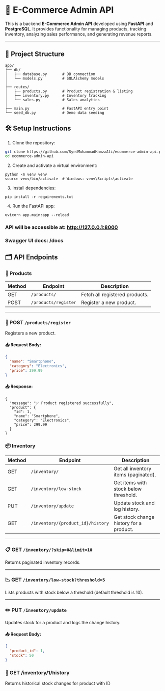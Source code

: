 # 🛒 E-Commerce Admin API

This is a backend **E-Commerce Admin API** developed using **FastAPI** and **PostgreSQL**. It provides functionality for managing products, tracking inventory, analyzing sales performance, and generating revenue reports.

---

## 📁 Project Structure

```text
app/
├── db/
│   ├── database.py       # DB connection
│   └── models.py         # SQLAlchemy models
│
├── routes/
│   ├── products.py       # Product registration & listing
│   ├── inventory.py      # Inventory tracking
│   └── sales.py          # Sales analytics
│
├── main.py               # FastAPI entry point
└── seed_db.py            # Demo data seeding
```

## 🛠 Setup Instructions

1. Clone the repository:

```bash
git clone https://github.com/SyedMuhammadHamzaAli/ecommerce-admin-api.git
cd ecommerce-admin-api
```
2. Create and activate a virtual environment:

```
python -m venv venv
source venv/bin/activate  # Windows: venv\Scripts\activate
```
3. Install dependencies:

```
pip install -r requirements.txt
```

4. Run the FastAPI app:

```
uvicorn app.main:app --reload
```

### API will be accessible at: http://127.0.0.1:8000
### Swagger UI docs: /docs

## 🗂 API Endpoints

### 🧾 Products

| Method | Endpoint              | Description                    |
|--------|------------------------|--------------------------------|
| GET    | `/products/`           | Fetch all registered products. |
| POST   | `/products/register`   | Register a new product.        |

---

### 📝 POST `/products/register`

Registers a new product.

#### 📥 Request Body:

```json
{
  "name": "Smartphone",
  "category": "Electronics",
  "price": 299.99
}
```
#### 📤 Response:
```
{
  "message": "✅ Product registered successfully",
  "product": {
    "id": 1,
    "name": "Smartphone",
    "category": "Electronics",
    "price": 299.99
  }
}
```
### 📦 Inventory

| Method | Endpoint                          | Description                                   |
|--------|-----------------------------------|-----------------------------------------------|
| GET    | `/inventory/`                     | Get all inventory items (paginated).          |
| GET    | `/inventory/low-stock`            | Get items with stock below threshold.         |
| PUT    | `/inventory/update`               | Update stock and log history.                 |
| GET    | `/inventory/{product_id}/history` | Get stock change history for a product.       |

---

### 📋 GET `/inventory/?skip=0&limit=10`

Returns paginated inventory records.

---

### 📉 GET `/inventory/low-stock?threshold=5`

Lists products with stock below a threshold (default threshold is 10).

---

### ✏️ PUT `/inventory/update`

Updates stock for a product and logs the change history.

#### 📥 Request Body:

```json
{
  "product_id": 1,
  "stock": 50
}
```
### 📜 GET /inventory/1/history

Returns historical stock changes for product with ID 

